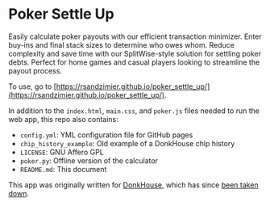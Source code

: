 # Poker Settle Up
Easily calculate poker payouts with our efficient transaction minimizer. Enter buy-ins and final stack sizes to determine who owes whom. Reduce complexity and save time with our SplitWise-style solution for settling poker debts. Perfect for home games and casual players looking to streamline the payout process.

To use, go to [https://rsandzimier.github.io/poker_settle_up/](https://rsandzimier.github.io/poker_settle_up/).

In addition to the `index.html`, `main.css`, and `poker.js` files needed to run the web app, this repo also contains:
- `config.yml`: YML configuration file for GitHub pages
- `chip_history_example`: Old example of a DonkHouse chip history
- `LICENSE`: GNU Affero GPL
- `poker.py`: Offline version of the calculator
- `README.md`: This document

This app was originally written for [DonkHouse](https://donkhouse.com/), which has since [been taken down](https://www.reddit.com/r/poker/comments/15zfuoq/is_donkhousecom_down_right_now/).
